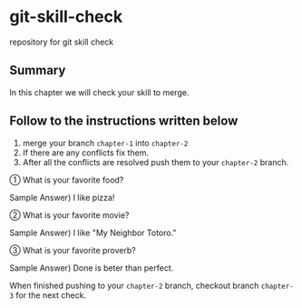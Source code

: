 # git-skill-check
repository for git skill check

## Summary
In this chapter we will check your skill to merge.

## Follow to the instructions written below
1. merge your branch `chapter-1` into `chapter-2`
2. If there are any conflicts fix them.
3. After all the conflicts are resolved push them to your `chapter-2` branch.

① What is your favorite food?

Sample Answer) I like pizza!

② What is your favorite movie?

Sample Answer) I like "My Neighbor Totoro."

③ What is your favorite proverb?

Sample Answer) Done is beter than perfect.

When finished pushing to your `chapter-2` branch, checkout branch `chapter-3` for the next check.
